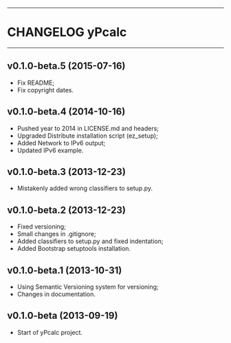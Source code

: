 ------------------------------------------------------------------------
CHANGELOG yPcalc
========================================================================
------------------------------------------------------------------------

v0.1.0-beta.5 (2015-07-16)
--------------------------

- Fix README;
- Fix copyright dates.

v0.1.0-beta.4 (2014-10-16)
--------------------------

- Pushed year to 2014 in LICENSE.md and headers;
- Upgraded Distribute installation script (ez_setup);
- Added Network to IPv6 output;
- Updated IPv6 example.

v0.1.0-beta.3 (2013-12-23)
--------------------------

- Mistakenly added wrong classifiers to setup.py.

v0.1.0-beta.2 (2013-12-23)
--------------------------

- Fixed versioning;
- Small changes in .gitignore;
- Added classifiers to setup.py and fixed indentation;
- Added Bootstrap setuptools installation.

v0.1.0-beta.1 (2013-10-31)
--------------------------

- Using Semantic Versioning system for versioning;
- Changes in documentation.

v0.1.0-beta (2013-09-19)
------------------------

- Start of yPcalc project.
